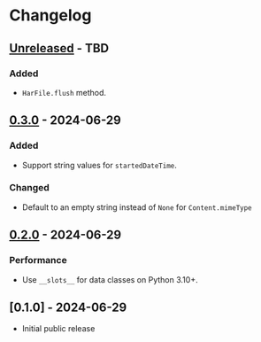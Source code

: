 # Changelog

## [Unreleased] - TBD

### Added

- `HarFile.flush` method.

## [0.3.0] - 2024-06-29

### Added

- Support string values for `startedDateTime`.

### Changed

- Default to an empty string instead of `None` for `Content.mimeType`

## [0.2.0] - 2024-06-29

### Performance

- Use `__slots__` for data classes on Python 3.10+.

## [0.1.0] - 2024-06-29

- Initial public release

[Unreleased]: https://github.com/schemathesis/harfile/compare/v0.3.0...HEAD
[0.3.0]: https://github.com/schemathesis/harfile/compare/v0.2.0...v0.3.0
[0.2.0]: https://github.com/schemathesis/harfile/compare/v0.1.0...v0.2.0
